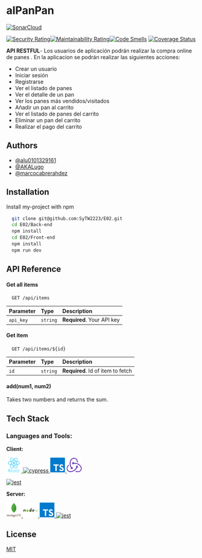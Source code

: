 # alPanPan
[![SonarCloud](https://sonarcloud.io/images/project_badges/sonarcloud-black.svg)](https://sonarcloud.io/summary/new_code?id=SyTW2223_E02)

[![Security Rating](https://sonarcloud.io/api/project_badges/measure?project=SyTW2223_E02&metric=security_rating)](https://sonarcloud.io/summary/new_code?id=SyTW2223_E02)[![Maintainability Rating](https://sonarcloud.io/api/project_badges/measure?project=SyTW2223_E02&metric=sqale_rating)](https://sonarcloud.io/summary/new_code?id=SyTW2223_E02)[![Code Smells](https://sonarcloud.io/api/project_badges/measure?project=SyTW2223_E02&metric=code_smells)](https://sonarcloud.io/summary/new_code?id=SyTW2223_E02)
[![Coverage Status](https://coveralls.io/repos/github/SyTW2223/E02/badge.svg?branch=Coveralls)](https://coveralls.io/github/SyTW2223/E02?branch=Coveralls)

__API RESTFUL__- Los usuarios de aplicación podrán realizar la compra online de panes .
En la aplicacion se podrán realizar las siguientes acciones:
- Crear un usuario
- Iniciar sesión
- Registrarse
- Ver el listado de panes
- Ver el detalle de un pan
- Ver los panes más vendidos/visitados
- Añadir un pan al carrito
- Ver el listado de panes del carrito
- Eliminar un pan del carrito
- Realizar el pago del carrito 



## Authors

- [@alu0101329161](https://www.github.com/alu0101329161)
- [@AKALugo](https://www.github.com/AKALugo)
- [@marcocabrerahdez](https://www.github.com/marcocabrerahdez)

## Installation

Install my-project with npm

```bash
  git clone git@github.com:SyTW2223/E02.git
  cd E02/Back-end
  npm install
  cd E02/Front-end
  npm install
  npm run dev
```
    
## API Reference

#### Get all items

```http
  GET /api/items
```

| Parameter | Type     | Description                |
| :-------- | :------- | :------------------------- |
| `api_key` | `string` | **Required**. Your API key |

#### Get item

```http
  GET /api/items/${id}
```

| Parameter | Type     | Description                       |
| :-------- | :------- | :-------------------------------- |
| `id`      | `string` | **Required**. Id of item to fetch |

#### add(num1, num2)

Takes two numbers and returns the sum.


## Tech Stack

<h3 align="left">Languages and Tools:</h3>

**Client:**
<p align="left"> 
<a href="https://reactjs.org/" target="__blank" rel="noreferrer"> <img src="https://raw.githubusercontent.com/devicons/devicon/master/icons/react/react-original-wordmark.svg" alt="react" width="40" height="40"/> 
</a> 
<a href="https://www.cypress.io" target="__blank" rel="noreferrer"> <img src="https://raw.githubusercontent.com/simple-icons/simple-icons/6e46ec1fc23b60c8fd0d2f2ff46db82e16dbd75f/icons/cypress.svg" alt="cypress" width="40" height="40"/> 
</a> 
<a href="https://www.typescriptlang.org/" target="__blank" rel="noreferrer"> <img src="https://raw.githubusercontent.com/devicons/devicon/master/icons/typescript/typescript-original.svg" alt="typescript" width="40" height="40"/> 
</a> 
<a href="https://redux.js.org" target="__blank" rel="noreferrer"> <img src="https://raw.githubusercontent.com/devicons/devicon/master/icons/redux/redux-original.svg" alt="redux" width="40" height="40"/> </a>
</p>
<a href="https://jestjs.io" target="__blank" rel="noreferrer"> <img src="https://www.vectorlogo.zone/logos/jestjsio/jestjsio-icon.svg" alt="jest" width="40" height="40"/> 
</a> 
</p>

**Server:** 
<p align="left"> 
<a href="https://www.mongodb.com/" target="__blank" rel="noreferrer"> <img src="https://raw.githubusercontent.com/devicons/devicon/master/icons/mongodb/mongodb-original-wordmark.svg" alt="mongodb" width="40" height="40"/> 
</a> 
<a href="https://nodejs.org" target="__blank" rel="noreferrer"> <img src="https://raw.githubusercontent.com/devicons/devicon/master/icons/nodejs/nodejs-original-wordmark.svg" alt="nodejs" width="40" height="40"/> 
</a> 
<a href="https://www.typescriptlang.org/" target="__blank" rel="noreferrer"> <img src="https://raw.githubusercontent.com/devicons/devicon/master/icons/typescript/typescript-original.svg" alt="typescript" width="40" height="40"/> 
</a> 
<a href="https://jestjs.io" target="_blank" rel="noreferrer"> <img src="https://www.vectorlogo.zone/logos/jestjsio/jestjsio-icon.svg" alt="jest" width="40" height="40"/> 
</a> 
</p>

## License

[MIT](https://choosealicense.com/licenses/mit/)

